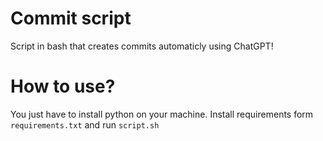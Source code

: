 # Commit script
Script in bash that creates commits automaticly using ChatGPT!

# How to use?

You just have to install python on your machine. Install requirements form ```requirements.txt``` and run ```script.sh```
